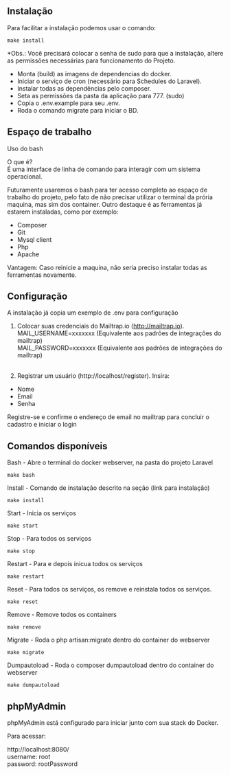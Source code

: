 ## Instalação
Para facilitar a instalação podemos usar o comando:
```shell
make install
```
*Obs.: Você precisará colocar a senha de sudo para que a instalação, altere as permissões necessárias para funcionamento do Projeto.

- Monta (build) as imagens de dependencias do docker.
- Iniciar o serviço de cron (necessário para Schedules do Laravel).
- Instalar todas as dependências pelo composer.
- Seta as permissões da pasta da aplicação para 777. (sudo)
- Copia o .env.example para seu .env.
- Roda o comando migrate para iniciar o BD.

## Espaço de trabalho

Uso do bash

O que é?<br>
É uma interface de linha de comando para interagir com um sistema operacional.

Futuramente usaremos o bash para ter acesso completo ao espaço de trabalho do projeto, pelo fato de não precisar utilizar o terminal da prória maquina, mas sim dos container. Outro destaque é as ferramentas já estarem instaladas, como por exemplo:

* Composer
* Git
* Mysql client
* Php
* Apache

Vantagem: Caso reinicie a maquina, não seria preciso instalar todas as ferramentas novamente.

## Configuração

A instalação já copia um exemplo de .env para configuração

1. Colocar suas credenciais do Mailtrap.io (http://mailtrap.io).<br>
MAIL_USERNAME=xxxxxxx (Equivalente aos padrões de integrações do mailtrap)<br>
MAIL_PASSWORD=xxxxxxx (Equivalente aos padrões de integrações do mailtrap)<br><br>

2. Registrar um usuário (http://localhost/register). Insira:
* Nome
* Email
* Senha

Registre-se e confirme o endereço de email no mailtrap para concluir o cadastro e iniciar o login

## Comandos disponíveis
Bash - Abre o terminal do docker webserver, na pasta do projeto Laravel
```shell
make bash
```
Install - Comando de instalação descrito na seção (link para instalação)
```shell
make install
```
Start - Inicia os serviços
```shell
make start
```
Stop - Para todos os serviços
```shell
make stop
```
Restart - Para e depois inicua todos os serviços
```shell
make restart
```
Reset - Para todos os serviços, os remove e reinstala todos os serviços.
```shell
make reset
```
Remove - Remove todos os containers
```shell
make remove
```
Migrate - Roda o php artisan:migrate dentro do container do webserver
```shell
make migrate
```
Dumpautoload - Roda o composer dumpautoload dentro do container do webserver
```shell
make dumpautoload
```

## phpMyAdmin

phpMyAdmin está configurado para iniciar junto com sua stack do Docker.

Para acessar:

http://localhost:8080/ <br>
username: root <br>
password: rootPassword
